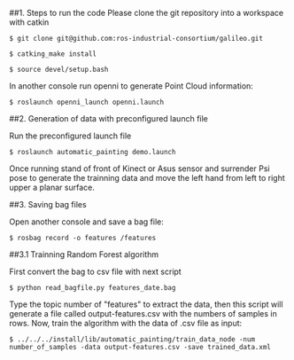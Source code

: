 ##1. Steps to run the code
Please clone the git repository into a workspace with catkin
```
$ git clone git@github.com:ros-industrial-consortium/galileo.git
```
```
$ catking_make install 
```
```
$ source devel/setup.bash
```
In another console run openni to generate Point Cloud information:
```
$ roslaunch openni_launch openni.launch
``` 
##2. Generation of data with preconfigured launch file

Run the preconfigured launch file
```
$ roslaunch automatic_painting demo.launch
```
Once running stand of front of Kinect or Asus sensor and surrender Psi pose to generate the trainning data and move the left hand from left to right upper a planar surface. 

##3. Saving bag files

Open another console and save a bag file:
```
$ rosbag record -o features /features
```
##3.1 Trainning Random Forest algorithm 

First convert the bag to csv file with next script
```
$ python read_bagfile.py features_date.bag
```
Type the topic number of "features" to extract the data, then this script will generate a file called output-features.csv with the numbers of samples in rows. Now, train the algorithm with the data of .csv file as input:    

```
$ ../../../install/lib/automatic_painting/train_data_node -num number_of_samples -data output-features.csv -save trained_data.xml
```

